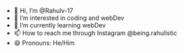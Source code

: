 - 👋 Hi, I’m @Rahulv-17
- 👀 I’m interested in coding and webDev
- 🌱 I’m currently learning webDev
- 📫 How to reach me through Instagram @being.rahulistic
- 😄 Pronouns: He/Him

<!---
Rahulv-17/Rahulv-17 is a ✨ special ✨ repository because its `README.md` (this file) appears on your GitHub profile.
You can click the Preview link to take a look at your changes.
--->
